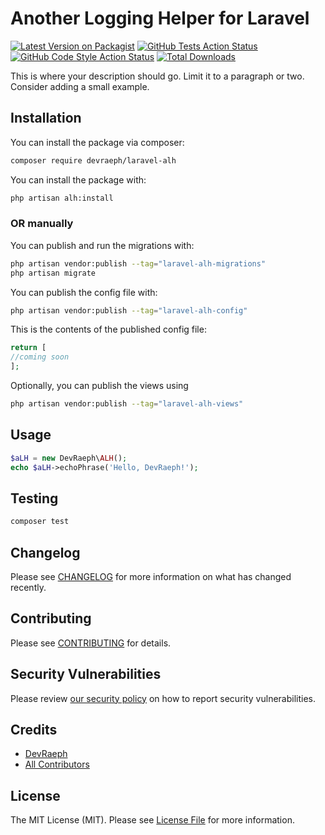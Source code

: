 # Another Logging Helper for Laravel

[![Latest Version on Packagist](https://img.shields.io/packagist/v/devraeph/laravel-alh.svg?style=flat-square)](https://packagist.org/packages/devraeph/laravel-alh)
[![GitHub Tests Action Status](https://img.shields.io/github/actions/workflow/status/devraeph/laravel-alh/run-tests.yml?branch=main&label=tests&style=flat-square)](https://github.com/devraeph/laravel-alh/actions?query=workflow%3Arun-tests+branch%3Amain)
[![GitHub Code Style Action Status](https://img.shields.io/github/actions/workflow/status/devraeph/laravel-alh/fix-php-code-style-issues.yml?branch=main&label=code%20style&style=flat-square)](https://github.com/devraeph/laravel-alh/actions?query=workflow%3A"Fix+PHP+code+style+issues"+branch%3Amain)
[![Total Downloads](https://img.shields.io/packagist/dt/devraeph/laravel-alh.svg?style=flat-square)](https://packagist.org/packages/devraeph/laravel-alh)

This is where your description should go. Limit it to a paragraph or two. Consider adding a small example.

## Installation

You can install the package via composer:

```bash
composer require devraeph/laravel-alh
```

You can install the package with:
```bash
php artisan alh:install
```

### OR manually

You can publish and run the migrations with:

```bash
php artisan vendor:publish --tag="laravel-alh-migrations"
php artisan migrate
```

You can publish the config file with:

```bash
php artisan vendor:publish --tag="laravel-alh-config"
```

This is the contents of the published config file:

```php
return [
//coming soon
];
```

Optionally, you can publish the views using

```bash
php artisan vendor:publish --tag="laravel-alh-views"
```

## Usage

```php
$aLH = new DevRaeph\ALH();
echo $aLH->echoPhrase('Hello, DevRaeph!');
```

## Testing

```bash
composer test
```

## Changelog

Please see [CHANGELOG](CHANGELOG.md) for more information on what has changed recently.

## Contributing

Please see [CONTRIBUTING](CONTRIBUTING.md) for details.

## Security Vulnerabilities

Please review [our security policy](../../security/policy) on how to report security vulnerabilities.

## Credits

- [DevRaeph](https://github.com/DevRaeph)
- [All Contributors](../../contributors)

## License

The MIT License (MIT). Please see [License File](LICENSE.md) for more information.
